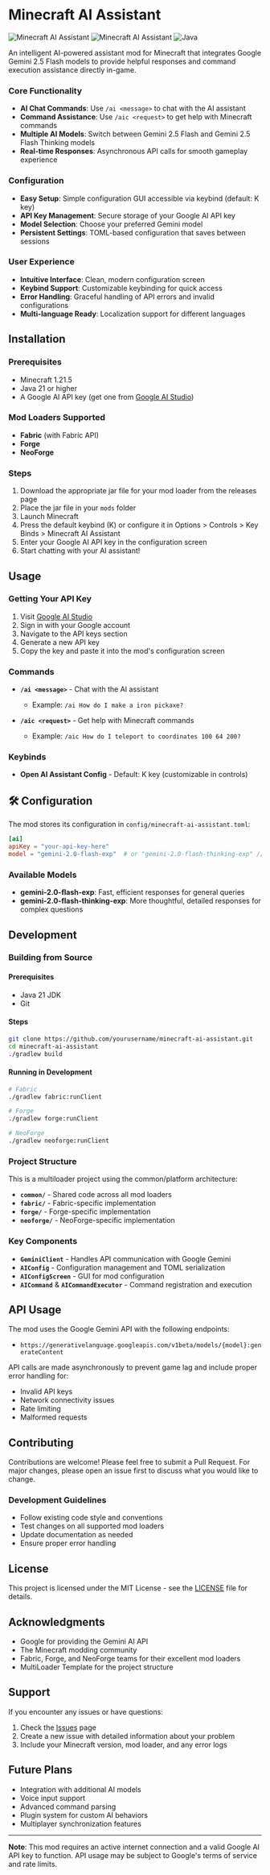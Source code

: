 # Minecraft AI Assistant

![Minecraft AI Assistant](https://img.shields.io/badge/Minecraft-1.21.5-green) ![Minecraft AI Assistant](https://img.shields.io/badge/Minecraft-1.21.6-green) ![Java](https://img.shields.io/badge/Java-21-orange) 

An intelligent AI-powered assistant mod for Minecraft that integrates Google Gemini 2.5 Flash models to provide helpful responses and command execution assistance directly in-game.

### Core Functionality
- **AI Chat Commands**: Use `/ai <message>` to chat with the AI assistant
- **Command Assistance**: Use `/aic <request>` to get help with Minecraft commands
- **Multiple AI Models**: Switch between Gemini 2.5 Flash and Gemini 2.5 Flash Thinking models
- **Real-time Responses**: Asynchronous API calls for smooth gameplay experience

### Configuration
- **Easy Setup**: Simple configuration GUI accessible via keybind (default: K key)
- **API Key Management**: Secure storage of your Google AI API key
- **Model Selection**: Choose your preferred Gemini model
- **Persistent Settings**: TOML-based configuration that saves between sessions

### User Experience
- **Intuitive Interface**: Clean, modern configuration screen
- **Keybind Support**: Customizable keybinding for quick access
- **Error Handling**: Graceful handling of API errors and invalid configurations
- **Multi-language Ready**: Localization support for different languages

## Installation

### Prerequisites
- Minecraft 1.21.5
- Java 21 or higher
- A Google AI API key (get one from [Google AI Studio](https://aistudio.google.com/))

### Mod Loaders Supported
- **Fabric** (with Fabric API)
- **Forge** 
- **NeoForge**

### Steps
1. Download the appropriate jar file for your mod loader from the releases page
2. Place the jar file in your `mods` folder
3. Launch Minecraft
4. Press the default keybind (K) or configure it in Options > Controls > Key Binds > Minecraft AI Assistant
5. Enter your Google AI API key in the configuration screen
6. Start chatting with your AI assistant!

## Usage

### Getting Your API Key
1. Visit [Google AI Studio](https://aistudio.google.com/)
2. Sign in with your Google account
3. Navigate to the API keys section
4. Generate a new API key
5. Copy the key and paste it into the mod's configuration screen

### Commands
- **`/ai <message>`** - Chat with the AI assistant
  - Example: `/ai How do I make a iron pickaxe?`
  
- **`/aic <request>`** - Get help with Minecraft commands
  - Example: `/aic How do I teleport to coordinates 100 64 200?`

### Keybinds
- **Open AI Assistant Config** - Default: K key (customizable in controls)

## 🛠️ Configuration

The mod stores its configuration in `config/minecraft-ai-assistant.toml`:

```toml
[ai]
apiKey = "your-api-key-here"
model = "gemini-2.0-flash-exp"  # or "gemini-2.0-flash-thinking-exp" // cwill be changes according to AI studio
```

### Available Models
- **gemini-2.0-flash-exp**: Fast, efficient responses for general queries
- **gemini-2.0-flash-thinking-exp**: More thoughtful, detailed responses for complex questions

## Development

### Building from Source

#### Prerequisites
- Java 21 JDK
- Git

#### Steps
```bash
git clone https://github.com/yourusername/minecraft-ai-assistant.git
cd minecraft-ai-assistant
./gradlew build
```

#### Running in Development
```bash
# Fabric
./gradlew fabric:runClient

# Forge  
./gradlew forge:runClient

# NeoForge
./gradlew neoforge:runClient
```

### Project Structure
This is a multiloader project using the common/platform architecture:

- **`common/`** - Shared code across all mod loaders
- **`fabric/`** - Fabric-specific implementation
- **`forge/`** - Forge-specific implementation  
- **`neoforge/`** - NeoForge-specific implementation

### Key Components
- **`GeminiClient`** - Handles API communication with Google Gemini
- **`AIConfig`** - Configuration management and TOML serialization
- **`AIConfigScreen`** - GUI for mod configuration
- **`AICommand`** & **`AICommandExecutor`** - Command registration and execution

## API Usage

The mod uses the Google Gemini API with the following endpoints:
- `https://generativelanguage.googleapis.com/v1beta/models/{model}:generateContent`

API calls are made asynchronously to prevent game lag and include proper error handling for:
- Invalid API keys
- Network connectivity issues
- Rate limiting
- Malformed requests

## Contributing

Contributions are welcome! Please feel free to submit a Pull Request. For major changes, please open an issue first to discuss what you would like to change.

### Development Guidelines
- Follow existing code style and conventions
- Test changes on all supported mod loaders
- Update documentation as needed
- Ensure proper error handling

## License

This project is licensed under the MIT License - see the [LICENSE](LICENSE) file for details.

## Acknowledgments

- Google for providing the Gemini AI API
- The Minecraft modding community
- Fabric, Forge, and NeoForge teams for their excellent mod loaders
- MultiLoader Template for the project structure

## Support

If you encounter any issues or have questions:

1. Check the [Issues](https://github.com/yourusername/minecraft-ai-assistant/issues) page
2. Create a new issue with detailed information about your problem
3. Include your Minecraft version, mod loader, and any error logs

## Future Plans

- Integration with additional AI models
- Voice input support
- Advanced command parsing
- Plugin system for custom AI behaviors
- Multiplayer synchronization features

---

**Note**: This mod requires an active internet connection and a valid Google AI API key to function. API usage may be subject to Google's terms of service and rate limits.
